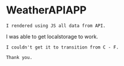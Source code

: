 # WeatherAPIAPP
```
I rendered using JS all data from API.
```
I was able to get localstorage to work.
```
I couldn't get it to transition from C - F.

Thank you.
